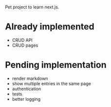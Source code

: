 Pet project to learn next.js.

# Already implemented

- CRUD API
- CRUD pages

# Pending implementation

- render markdown
- show multiple entries in the same page
- authentication
- tests
- better logging